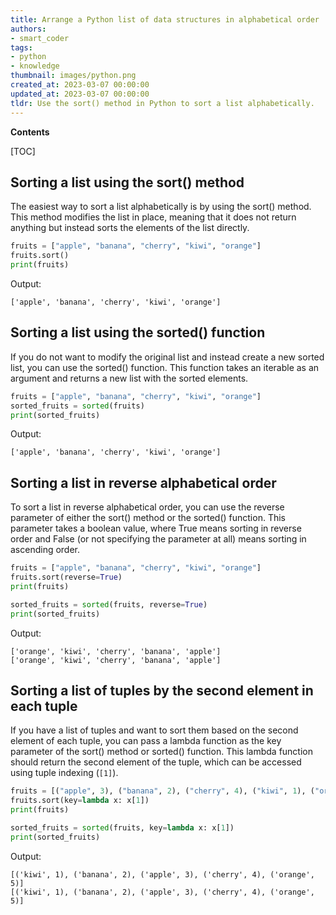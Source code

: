 ```yaml
---
title: Arrange a Python list of data structures in alphabetical order
authors:
- smart_coder
tags:
- python
- knowledge
thumbnail: images/python.png
created_at: 2023-03-07 00:00:00
updated_at: 2023-03-07 00:00:00
tldr: Use the sort() method in Python to sort a list alphabetically.
---
```


**Contents**

[TOC]

## Sorting a list using the sort() method

The easiest way to sort a list alphabetically is by using the sort() method. This method modifies the list in place, meaning that it does not return anything but instead sorts the elements of the list directly.

```python
fruits = ["apple", "banana", "cherry", "kiwi", "orange"]
fruits.sort()
print(fruits)
```

Output:
```
['apple', 'banana', 'cherry', 'kiwi', 'orange']
```

## Sorting a list using the sorted() function

If you do not want to modify the original list and instead create a new sorted list, you can use the sorted() function. This function takes an iterable as an argument and returns a new list with the sorted elements.

```python
fruits = ["apple", "banana", "cherry", "kiwi", "orange"]
sorted_fruits = sorted(fruits)
print(sorted_fruits)
```

Output:
```
['apple', 'banana', 'cherry', 'kiwi', 'orange']
```

## Sorting a list in reverse alphabetical order

To sort a list in reverse alphabetical order, you can use the reverse parameter of either the sort() method or the sorted() function. This parameter takes a boolean value, where True means sorting in reverse order and False (or not specifying the parameter at all) means sorting in ascending order.

```python
fruits = ["apple", "banana", "cherry", "kiwi", "orange"]
fruits.sort(reverse=True)
print(fruits)

sorted_fruits = sorted(fruits, reverse=True)
print(sorted_fruits)
```

Output:
```
['orange', 'kiwi', 'cherry', 'banana', 'apple']
['orange', 'kiwi', 'cherry', 'banana', 'apple']
```

## Sorting a list of tuples by the second element in each tuple

If you have a list of tuples and want to sort them based on the second element of each tuple, you can pass a lambda function as the key parameter of the sort() method or sorted() function. This lambda function should return the second element of the tuple, which can be accessed using tuple indexing (`[1]`).

```python
fruits = [("apple", 3), ("banana", 2), ("cherry", 4), ("kiwi", 1), ("orange", 5)]
fruits.sort(key=lambda x: x[1])
print(fruits)

sorted_fruits = sorted(fruits, key=lambda x: x[1])
print(sorted_fruits)
```

Output:
```
[('kiwi', 1), ('banana', 2), ('apple', 3), ('cherry', 4), ('orange', 5)]
[('kiwi', 1), ('banana', 2), ('apple', 3), ('cherry', 4), ('orange', 5)]
```
